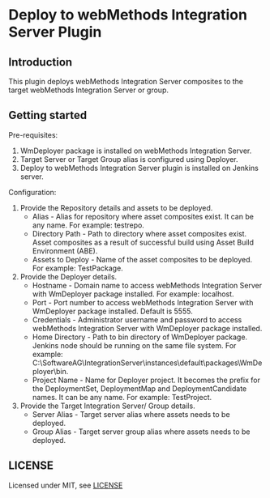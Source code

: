 # Deploy to webMethods Integration Server Plugin

## Introduction

This plugin deploys webMethods Integration Server composites to the target webMethods Integration Server or group.

## Getting started

Pre-requisites:
1. WmDeployer package is installed on webMethods Integration Server.
2. Target Server or Target Group alias is configured using Deployer.
3. Deploy to webMethods Integration Server plugin is installed on Jenkins server.
 
Configuration:
1. Provide the Repository details and assets to be deployed.
	* Alias - Alias for repository where asset composites exist. It can be any name. For example: testrepo.
	* Directory Path - Path to directory where asset composites exist. Asset composites as a result of successful build using Asset Build Environment (ABE).
	* Assets to Deploy - Name of the asset composites to be deployed. For example: TestPackage.
2. Provide the Deployer details.
	* Hostname - Domain name to access webMethods Integration Server with WmDeployer package installed. For example: localhost.
	* Port - Port number to access webMethods Integration Server with WmDeployer package installed. Default is 5555.
	* Credentials - Administrator username and password to access webMethods Integration Server with WmDeployer package installed.
	* Home Directory - Path to bin directory of WmDeployer package. Jenkins node should be running on the same file system. For example: C:\SoftwareAG\IntegrationServer\instances\default\packages\WmDeployer\bin.
	* Project Name - Name for Deployer project. It becomes the prefix for the DeploymentSet, DeploymentMap and DeploymentCandidate names. It can be any name. For example: TestProject.
3. Provide the Target Integration Server/ Group details.
	* Server Alias - Target server alias where assets needs to be deployed.
	* Group Alias - Target server group alias where assets needs to be deployed.

## LICENSE

Licensed under MIT, see [LICENSE](LICENSE.md)

